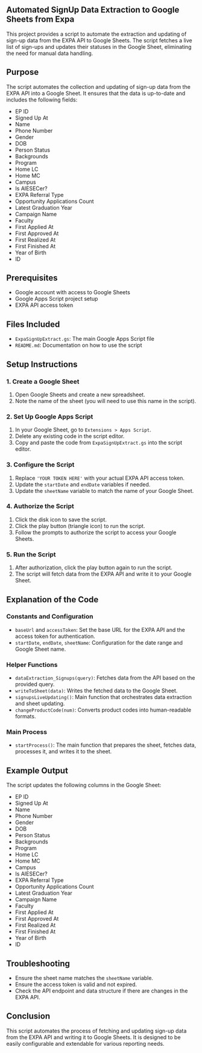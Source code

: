## Automated SignUp Data Extraction to Google Sheets from Expa

This project provides a script to automate the extraction and updating of sign-up data from the EXPA API to Google Sheets. The script fetches a live list of sign-ups and updates their statuses in the Google Sheet, eliminating the need for manual data handling.

## Purpose

The script automates the collection and updating of sign-up data from the EXPA API into a Google Sheet. It ensures that the data is up-to-date and includes the following fields:

- EP ID
- Signed Up At
- Name
- Phone Number
- Gender
- DOB
- Person Status
- Backgrounds
- Program
- Home LC
- Home MC
- Campus
- Is AIESECer?
- EXPA Referral Type
- Opportunity Applications Count
- Latest Graduation Year
- Campaign Name
- Faculty
- First Applied At
- First Approved At
- First Realized At
- First Finished At
- Year of Birth
- ID

## Prerequisites

- Google account with access to Google Sheets
- Google Apps Script project setup
- EXPA API access token

## Files Included

- `ExpaSignUpExtract.gs`: The main Google Apps Script file
- `README.md`: Documentation on how to use the script

## Setup Instructions

### 1. Create a Google Sheet

1. Open Google Sheets and create a new spreadsheet.
2. Note the name of the sheet (you will need to use this name in the script).

### 2. Set Up Google Apps Script

1. In your Google Sheet, go to `Extensions > Apps Script`.
2. Delete any existing code in the script editor.
3. Copy and paste the code from `ExpaSignUpExtract.gs` into the script editor.

### 3. Configure the Script

1. Replace `'YOUR TOKEN HERE'` with your actual EXPA API access token.
2. Update the `startDate` and `endDate` variables if needed.
3. Update the `sheetName` variable to match the name of your Google Sheet.

### 4. Authorize the Script

1. Click the disk icon to save the script.
2. Click the play button (triangle icon) to run the script.
3. Follow the prompts to authorize the script to access your Google Sheets.

### 5. Run the Script

1. After authorization, click the play button again to run the script.
2. The script will fetch data from the EXPA API and write it to your Google Sheet.

## Explanation of the Code

### Constants and Configuration

- `baseUrl` and `accessToken`: Set the base URL for the EXPA API and the access token for authentication.
- `startDate`, `endDate`, `sheetName`: Configuration for the date range and Google Sheet name.

### Helper Functions

- `dataExtraction_Signups(query)`: Fetches data from the API based on the provided query.
- `writeToSheet(data)`: Writes the fetched data to the Google Sheet.
- `signupsLiveUpdating()`: Main function that orchestrates data extraction and sheet updating.
- `changeProductCode(num)`: Converts product codes into human-readable formats.

### Main Process

- `startProcess()`: The main function that prepares the sheet, fetches data, processes it, and writes it to the sheet.

## Example Output

The script updates the following columns in the Google Sheet:

- EP ID
- Signed Up At
- Name
- Phone Number
- Gender
- DOB
- Person Status
- Backgrounds
- Program
- Home LC
- Home MC
- Campus
- Is AIESECer?
- EXPA Referral Type
- Opportunity Applications Count
- Latest Graduation Year
- Campaign Name
- Faculty
- First Applied At
- First Approved At
- First Realized At
- First Finished At
- Year of Birth
- ID

## Troubleshooting

- Ensure the sheet name matches the `sheetName` variable.
- Ensure the access token is valid and not expired.
- Check the API endpoint and data structure if there are changes in the EXPA API.

## Conclusion

This script automates the process of fetching and updating sign-up data from the EXPA API and writing it to Google Sheets. It is designed to be easily configurable and extendable for various reporting needs.
